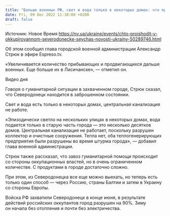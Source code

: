 ```yaml
---
title: "Больше военных РФ, свет и вода только в некоторых домах: что происходит в оккупированном Северодонецке сейчас"
date: Fri, 09 Dec 2022 11:30:00 +0200
draft: false
---
```

Источник: Новое Время https://nv.ua/ukraine/events/chto-proishodit-v-okkupirovannom-severodonecke-seychas-novosti-ukrainy-50289746.html


 Об этом сообщил глава городской военной администрации Александр Стрюк в эфире Espreso.tv.

«Увеличивается количество прибывающих и продвигающихся дальше военных. Еще больше их в Лисичанске», — отметил он.

 Видео дня   

Говоря о гуманитарной ситуации в захваченном городе, Стрюк сказал, что Северодонецк находится в заброшенном состоянии.

Свет и вода есть только в некоторых домах, центральная канализация не работе.

«Эпизодически светло на нескольких улицах в некоторых домах, вода подается только в старую часть города — это несколько десятков домов. Центральная канализация не работает, поскольку разрушен коллектор и очистные сооружения. Тепла нет, оба теплогенерирующих предприятия были разрушены во время штурма города», — добавил глава военной администрации.

Стрюк также рассказал, что завоз гуманитарной помощи происходит со стороны оккупационных властей, но в очень ограниченном количестве. С продуктами в городе достаточно сложно.

При этом, из Северодонецка все еще можно выехать, но теперь есть только один способ — через Россию, страны Балтии и затем в Украину со стороны Европы.

Войска РФ захватили Северодонецк в конце июня, в результате действий российских оккупантов город разрушен на 90%. Зиму он начала без отопления и почти без электричества.

